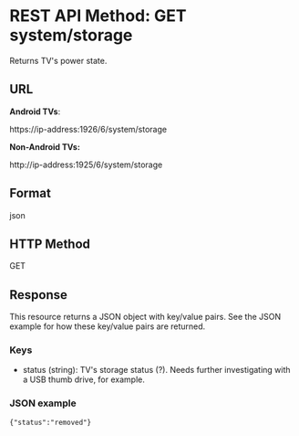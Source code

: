 # REST API Method: GET system/storage
Returns TV's power state.
## URL
**Android TVs**:

https://ip-address:1926/6/system/storage

**Non-Android TVs:**

http://ip-address:1925/6/system/storage

## Format
json
## HTTP Method
GET
## Response
This resource returns a JSON object with key/value pairs. See the JSON example for how these key/value pairs are returned.

### Keys
* status (string): TV's storage status (?). Needs further investigating with a USB thumb drive, for example.
 
### JSON example
`{"status":"removed"}`